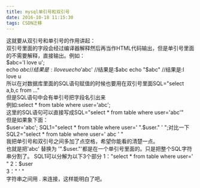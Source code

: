 ```yaml
---
title: mysql单引号和双引号
date: 2016-10-18 11:15:30
tags: CSDN迁移
---
```

   这就要从双引号和单引号的作用讲起：  
 双引号里面的字段会经过编译器解释然后再当作HTML代码输出，但是单引号里面的不需要解释，直接输出。例如：  
 $abc='I love u';  
 echo $abc //结果是:I love u  
 echo '$abc' //结果是:$abc  
 echo "$abc" //结果是:I love u  
 所以在对数据库里面的SQL语句赋值的时候也要用在双引号里面SQL="select a,b,c from ..."  
 但是SQL语句中会有单引号把字段名引出来  
 例如:select * from table where user='abc';  
 这里的SQL语句可以直接写成SQL="select * from table where user='abc'"  
 但是如果象下面：  
 $user='abc';  
 SQL1="select * from table where user=' ".$user." ' ";对比一下  
 SQL2="select * from table where user=' abc ' "  
 我把单引号和双引号之间多加了点空格，希望你能看的清楚一点。  
 也就是把'abc' 替换为 '".$user."'都是在一个单引号里面的。只是把整个SQL字符串分割了。  
 SQL1可以分解为以下3个部分  
 1："select * from table where user=' "  
 2：$user  
 3：" ' "  
 字符串之间用 . 来连接，这样能明白了吧。  
   
 